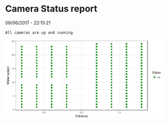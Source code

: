 Camera Status report
================
09/06/2017 - 22:15:21

    All cameras are up and running

![](camreport_files/figure-markdown_github/unnamed-chunk-2-1.png)
